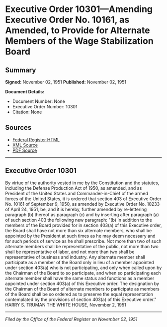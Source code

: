 # Executive Order 10301—Amending Executive Order No. 10161, as Amended, to Provide for Alternate Members of the Wage Stabilization Board

## Summary

**Signed:** November 02, 1951
**Published:** November 02, 1951

**Document Details:**
- Document Number: None
- Executive Order Number: 10301
- Citation: None

## Sources
- [Federal Register HTML](https://www.presidency.ucsb.edu/documents/executive-order-10301-amending-executive-order-no-10161-amended-provide-for-alternate)
- [XML Source](None)
- [PDF Source](None)

---

## Executive Order 10301

By virtue of the authority vested in me by the Constitution and the statutes, including the Defense Production Act of 1950, as amended, and as President of the United States and Commander-in-Chief of the armed forces of the United States, it is ordered that section 403 of Executive Order No. 10161 of September 9, 1950, as amended by Executive Order No. 10233 of April 24, 1951, be, and it is hereby, further amended by re-lettering paragraph (b) thereof as paragraph (c) and by inserting after paragraph (a) of such section 403 the following new paragraph:
"(b) In addition to the members of the Board provided for in section 403(a) of this Executive order, the Board shall have not more than six alternate members, who shall be appointed by the President at such times as he may deem necessary and for such periods of service as he shall prescribe. Not more than two of such alternate members shall be representative of the public, not more than two shall be representative of labor, and not more than two shall be representative of business and industry. Any alternate member shall participate as a member of the Board only in lieu of a member appointed under section 403(a) who is not participating, and only when called upon by the Chairman of the Board to so participate, and when so participating each alternate member shall have the same status and functions as a member appointed under section 403(a) of this Executive order. The designation by the Chairman of the Board of alternate members to participate as members of the Board shall be so ordered as to preserve the equal representation contemplated by the provisions of section 403(a) of this Executive order."
HARRY S. TRUMAN
THE WHITE HOUSE,
November 2, 1951

---

*Filed by the Office of the Federal Register on November 02, 1951*
